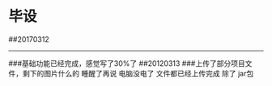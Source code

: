 # 毕设
##20170312
***
###基础功能已经完成，感觉写了30%了
##20120313
###上传了部分项目文件，剩下的图片什么的 睡醒了再说 电脑没电了
文件都已经上传完成  除了 jar包
